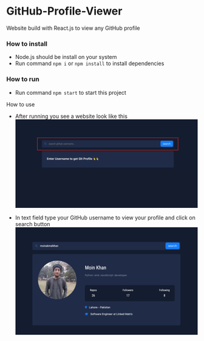 # GitHub-Profile-Viewer
Website build with React.js to view any GitHub profile

### How to install 
- Node.js should be install on your system
- Run command `npm i` or `npm install` to install dependencies

### How to run
- Run command `npm start` to start this project

How to use
- After running you see a website look like this
![View](https://github.com/moinakmalkhan/GitHub-Profile-Viewer/blob/master/screenshots/website.png?raw=true)

- In text field type your GitHub username to view your profile and click on search button
![Profile View](https://github.com/moinakmalkhan/GitHub-Profile-Viewer/blob/master/screenshots/profile.png?raw=true)

